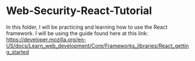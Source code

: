 # Web-Security-React-Tutorial
In this folder, I will be practicing and learning how to use the React framework. I will be using the guide found here at this link: https://developer.mozilla.org/en-US/docs/Learn_web_development/Core/Frameworks_libraries/React_getting_started
